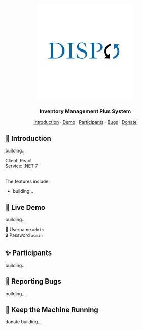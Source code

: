<p align="center"><img src="https://github.com/Dispo-Empresa/Dispo-Client/blob/master/src/assets/DispoLogo.png" alt="Open Source Point of Sale Logo" width="auto" height="300" width="300"></p>
<h3 align="center">Inventory Management Plus System</h3>

<p align="center">
  <a href="#-introduction">Introduction</a> · <a href="#-live-demo">Demo</a> ·
  <a href="#-participants">Participants</a> · <a href="#-reporting-bugs">Bugs</a> ·
  <a href="#-keep-the-machine-running">Donate</a>
</p>

## 👋 Introduction

building...

Client: React <br>
Service: .NET 7 <br><br>

The features include:

- building...

## 🧪 Live Demo

building...

👤 Username `admin`  
🔒 Password `admin`

## ✨ Participants

building...

## 🐛 Reporting Bugs

building...

## 🏃 Keep the Machine Running

donate building...
